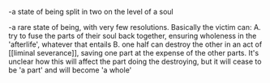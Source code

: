 -a state of being split in two on the level of a soul

-a rare state of being, with very few resolutions. Basically the victim can:
A. try to fuse the parts of their soul back together, ensuring wholeness in the 'afterlife', whatever that entails
B. one half can destroy the other in an act of [[liminal severance]], saving one part at the expense of the other parts. It's unclear how this will affect the part doing the destroying, but it will cease to be 'a part' and will become 'a whole'